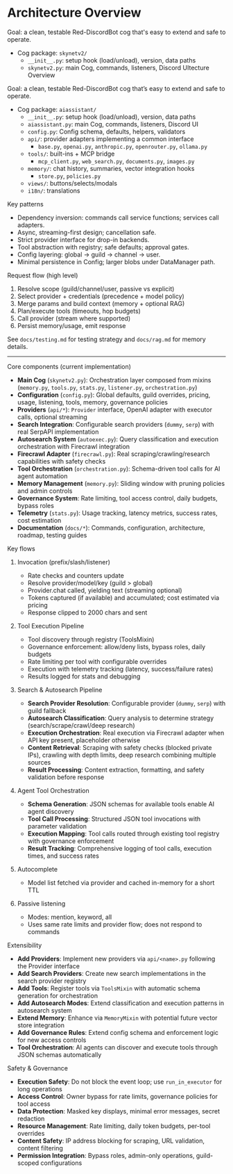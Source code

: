 # Architecture Overview

Goal: a clean, testable Red-DiscordBot cog that's easy to extend and safe to operate.

- Cog package: `skynetv2/`
  - `__init__.py`: setup hook (load/unload), version, data paths
  - `skynetv2.py`: main Cog, commands, listeners, Discord UItecture Overview

Goal: a clean, testable Red-DiscordBot cog that’s easy to extend and safe to operate.

- Cog package: `aiassistant/`
  - `__init__.py`: setup hook (load/unload), version, data paths
  - `aiassistant.py`: main Cog, commands, listeners, Discord UI
  - `config.py`: Config schema, defaults, helpers, validators
  - `api/`: provider adapters implementing a common interface
    - `base.py`, `openai.py`, `anthropic.py`, `openrouter.py`, `ollama.py`
  - `tools/`: built-ins + MCP bridge
    - `mcp_client.py`, `web_search.py`, `documents.py`, `images.py`
  - `memory/`: chat history, summaries, vector integration hooks
    - `store.py`, `policies.py`
  - `views/`: buttons/selects/modals
  - `i18n/`: translations

Key patterns

- Dependency inversion: commands call service functions; services call adapters.
- Async, streaming-first design; cancellation safe.
- Strict provider interface for drop-in backends.
- Tool abstraction with registry; safe defaults; approval gates.
- Config layering: global -> guild -> channel -> user.
- Minimal persistence in Config; larger blobs under DataManager path.

Request flow (high level)

1) Resolve scope (guild/channel/user, passive vs explicit)
2) Select provider + credentials (precedence + model policy)
3) Merge params and build context (memory + optional RAG)
4) Plan/execute tools (timeouts, hop budgets)
5) Call provider (stream where supported)
6) Persist memory/usage, emit response

See `docs/testing.md` for testing strategy and `docs/rag.md` for memory details.

---

Core components (current implementation)

- **Main Cog** (`skynetv2.py`): Orchestration layer composed from mixins (`memory.py`, `tools.py`, `stats.py`, `listener.py`, `orchestration.py`)
- **Configuration** (`config.py`): Global defaults, guild overrides, pricing, usage, listening, tools, memory, governance policies
- **Providers** (`api/*`): `Provider` interface, OpenAI adapter with executor calls, optional streaming
- **Search Integration**: Configurable search providers (`dummy`, `serp`) with real SerpAPI implementation
- **Autosearch System** (`autoexec.py`): Query classification and execution orchestration with Firecrawl integration
- **Firecrawl Adapter** (`firecrawl.py`): Real scraping/crawling/research capabilities with safety checks
- **Tool Orchestration** (`orchestration.py`): Schema-driven tool calls for AI agent automation
- **Memory Management** (`memory.py`): Sliding window with pruning policies and admin controls
- **Governance System**: Rate limiting, tool access control, daily budgets, bypass roles
- **Telemetry** (`stats.py`): Usage tracking, latency metrics, success rates, cost estimation
- **Documentation** (`docs/*`): Commands, configuration, architecture, roadmap, testing guides

Key flows

1) Invocation (prefix/slash/listener)
   - Rate checks and counters update
   - Resolve provider/model/key (guild > global)
   - Provider.chat called, yielding text (streaming optional)
   - Tokens captured (if available) and accumulated; cost estimated via pricing
   - Response clipped to 2000 chars and sent

2) Tool Execution Pipeline
   - Tool discovery through registry (ToolsMixin)
   - Governance enforcement: allow/deny lists, bypass roles, daily budgets
   - Rate limiting per tool with configurable overrides
   - Execution with telemetry tracking (latency, success/failure rates)
   - Results logged for stats and debugging

3) Search & Autosearch Pipeline  
   - **Search Provider Resolution**: Configurable provider (`dummy`, `serp`) with guild fallback
   - **Autosearch Classification**: Query analysis to determine strategy (search/scrape/crawl/deep research)
   - **Execution Orchestration**: Real execution via Firecrawl adapter when API key present, placeholder otherwise
   - **Content Retrieval**: Scraping with safety checks (blocked private IPs), crawling with depth limits, deep research combining multiple sources
   - **Result Processing**: Content extraction, formatting, and safety validation before response

4) Agent Tool Orchestration
   - **Schema Generation**: JSON schemas for available tools enable AI agent discovery
   - **Tool Call Processing**: Structured JSON tool invocations with parameter validation
   - **Execution Mapping**: Tool calls routed through existing tool registry with governance enforcement
   - **Result Tracking**: Comprehensive logging of tool calls, execution times, and success rates

5) Autocomplete
   - Model list fetched via provider and cached in-memory for a short TTL

6) Passive listening
   - Modes: mention, keyword, all
   - Uses same rate limits and provider flow; does not respond to commands

Extensibility

- **Add Providers**: Implement new providers via `api/<name>.py` following the Provider interface
- **Add Search Providers**: Create new search implementations in the search provider registry
- **Add Tools**: Register tools via `ToolsMixin` with automatic schema generation for orchestration
- **Add Autosearch Modes**: Extend classification and execution patterns in autosearch system
- **Extend Memory**: Enhance via `MemoryMixin` with potential future vector store integration
- **Add Governance Rules**: Extend config schema and enforcement logic for new access controls
- **Tool Orchestration**: AI agents can discover and execute tools through JSON schemas automatically

Safety & Governance

- **Execution Safety**: Do not block the event loop; use `run_in_executor` for long operations
- **Access Control**: Owner bypass for rate limits, governance policies for tool access
- **Data Protection**: Masked key displays, minimal error messages, secret redaction
- **Resource Management**: Rate limiting, daily token budgets, per-tool overrides
- **Content Safety**: IP address blocking for scraping, URL validation, content filtering
- **Permission Integration**: Bypass roles, admin-only operations, guild-scoped configurations
